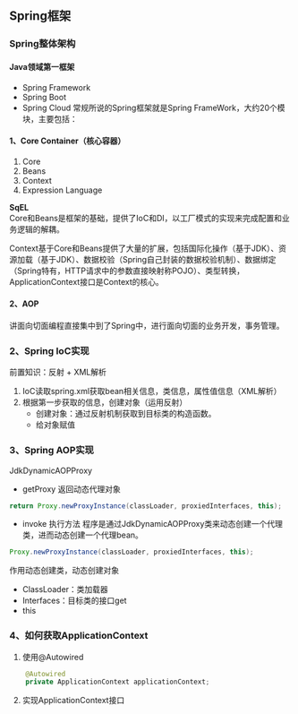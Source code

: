 ## Spring框架
### Spring整体架构
#### Java领域第一框架
- Spring Framework
- Spring Boot
- Spring Cloud
常规所说的Spring框架就是Spring FrameWork，大约20个模块，主要包括：
#### 1、Core Container（核心容器）
1. Core
2. Beans
3. Context
4. Expression Language  

**SqEL**  
Core和Beans是框架的基础，提供了IoC和DI，以工厂模式的实现来完成配置和业务逻辑的解耦。  

Context基于Core和Beans提供了大量的扩展，包括国际化操作（基于JDK）、资源加载（基于JDK）、数据校验（Spring自己封装的数据校验机制）、数据绑定（Spring特有，HTTP请求中的参数直接映射称POJO）、类型转换，ApplicationContext接口是Context的核心。  
#### 2、AOP
讲面向切面编程直接集中到了Spring中，进行面向切面的业务开发，事务管理。
### 2、Spring IoC实现
前置知识：反射 + XML解析
1. IoC读取spring.xml获取bean相关信息，类信息，属性值信息（XML解析）
2. 根据第一步获取的信息，创建对象（运用反射）
    - 创建对象：通过反射机制获取到目标类的构造函数。
    - 给对象赋值
### 3、Spring AOP实现
JdkDynamicAOPProxy
- getProxy   返回动态代理对象
```java
return Proxy.newProxyInstance(classLoader, proxiedInterfaces, this);
```
- invoke   执行方法
程序是通过JdkDynamicAOPProxy类来动态创建一个代理类，进而动态创建一个代理bean。  

```java
Proxy.newProxyInstance(classLoader, proxiedInterfaces, this);
```
作用动态创建类，动态创建对象
- ClassLoader：类加载器
- Interfaces：目标类的接口get
- this

### 4、如何获取ApplicationContext
1. 使用@Autowired
```java
    @Autowired
    private ApplicationContext applicationContext;
```
2. 实现ApplicationContext接口